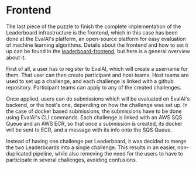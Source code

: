 # Frontend

The last piece of the puzzle to finish the complete implementation of the Leaderboard infrastructure is the frontend, which in this case has been done at the EvalAI's platform, an open-source platform for easy evaluation of machine learning algorithms. Details about the frontend and how to set it up can be found in the [leaderboard-frontend](https://github.com/carla-simulator/leaderboard-frontend), but here is a general overview about it.

First of all, a user has to register to EvalAI, which will create a username for them. That user can then create participant and host teams. Host teams are used to set up a challenge, and each challenge is linked with a github repository. Participant teams can apply to any of the created challenges.

Once applied, users can do submissions which will be evaluated on EvalAI's backend, or the host's one, depending on how the challenge was set up. In the case of docker based submissions, the submissions have to be done using EvalAI's CLI commands. Each challenge is linked with an AWS SQS Queue and an AWS ECR, so that once a submission is created, its docker will be sent to ECR, and a message with its info onto the SQS Queue.

Instead of having one challenge per Leaderboard, it was decided to merge the two Leaderboards into a single challenge. This results in an easier, non-duplicated pipeline, while also removing the need for the users to have to participate in several challenges, avoiding confusions.